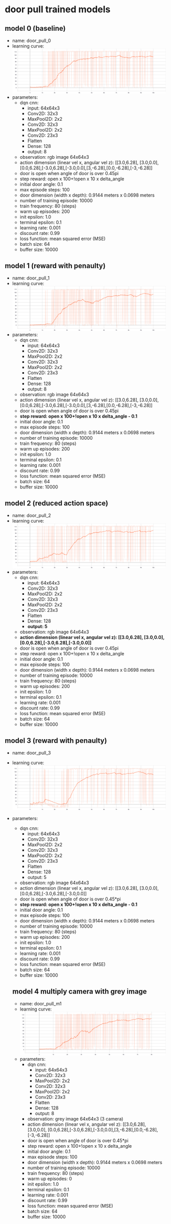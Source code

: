 # door pull trained models
## model 0 (baseline)
- name: door_pull_0
- learning curve:![learning curve](door_pull_0/door_pull_0.svg)
- parameters:
  - dqn cnn:
    - input: 64x64x3
    - Conv2D: 32x3
    - MaxPool2D: 2x2
    - Conv2D: 32x3
    - MaxPool2D: 2x2
    - Conv2D: 23x3
    - Flatten
    - Dense: 128
    - output: 8
  - observation: rgb image 64x64x3
  - action dimension (linear vel x, angular vel z): [[3.0,6.28], [3.0,0.0], [0.0,6.28],[-3.0,6.28],[-3.0,0.0],[3,-6.28],[0.0,-6.28],[-3,-6.28]]
  - door is open when angle of door is over 0.45pi
  - step reward: open x 100+!open x 10 x delta_angle
  - initial door angle: 0.1
  - max episode steps: 100
  - door dimension (width x depth): 0.9144 meters x 0.0698 meters
  - number of training episode: 10000
  - train frequency: 80 (steps)
  - warm up episodes: 200
  - init epsilon: 1.0
  - terminal epsilon: 0.1
  - learning rate: 0.001
  - discount rate: 0.99
  - loss function: mean squared error (MSE)
  - batch size: 64
  - buffer size: 10000  

## model 1 (reward with penaulty)
- name: door_pull_1
- learning curve:![learning curve](door_pull_1/door_pull_1.svg)
- parameters:
  - dqn cnn:
    - input: 64x64x3
    - Conv2D: 32x3
    - MaxPool2D: 2x2
    - Conv2D: 32x3
    - MaxPool2D: 2x2
    - Conv2D: 23x3
    - Flatten
    - Dense: 128
    - output: 8
  - observation: rgb image 64x64x3
  - action dimension (linear vel x, angular vel z): [[3.0,6.28], [3.0,0.0], [0.0,6.28],[-3.0,6.28],[-3.0,0.0],[3,-6.28],[0.0,-6.28],[-3,-6.28]]
  - door is open when angle of door is over 0.45pi
  - **step reward: open x 100+!open x 10 x delta_angle - 0.1**
  - initial door angle: 0.1
  - max episode steps: 100
  - door dimension (width x depth): 0.9144 meters x 0.0698 meters
  - number of training episode: 10000
  - train frequency: 80 (steps)
  - warm up episodes: 200
  - init epsilon: 1.0
  - terminal epsilon: 0.1
  - learning rate: 0.001
  - discount rate: 0.99
  - loss function: mean squared error (MSE)
  - batch size: 64
  - buffer size: 10000  

## model 2 (reduced action space)
- name: door_pull_2
- learning curve:![learning curve](door_pull_2/door_pull_2.svg)
- parameters:
  - dqn cnn:
    - input: 64x64x3
    - Conv2D: 32x3
    - MaxPool2D: 2x2
    - Conv2D: 32x3
    - MaxPool2D: 2x2
    - Conv2D: 23x3
    - Flatten
    - Dense: 128
    - **output: 5**
  - observation: rgb image 64x64x3
  - **action dimension (linear vel x, angular vel z): [[3.0,6.28], [3.0,0.0], [0.0,6.28],[-3.0,6.28],[-3.0,0.0]]**
  - door is open when angle of door is over 0.45pi
  - step reward: open x 100+!open x 10 x delta_angle
  - initial door angle: 0.1
  - max episode steps: 100
  - door dimension (width x depth): 0.9144 meters x 0.0698 meters
  - number of training episode: 10000
  - train frequency: 80 (steps)
  - warm up episodes: 200
  - init epsilon: 1.0
  - terminal epsilon: 0.1
  - learning rate: 0.001
  - discount rate: 0.99
  - loss function: mean squared error (MSE)
  - batch size: 64
  - buffer size: 10000   

## model 3 (reward with penaulty)
- name: door_pull_3
- learning curve:![learning curve](door_pull_3/door_pull_3.svg)
- parameters:
  - dqn cnn:
    - input: 64x64x3
    - Conv2D: 32x3
    - MaxPool2D: 2x2
    - Conv2D: 32x3
    - MaxPool2D: 2x2
    - Conv2D: 23x3
    - Flatten
    - Dense: 128
    - output: 5
  - observation: rgb image 64x64x3
  - action dimension (linear vel x, angular vel z): [[3.0,6.28], [3.0,0.0], [0.0,6.28],[-3.0,6.28],[-3.0,0.0]]
  - door is open when angle of door is over 0.45*pi
  - **step reward: open x 100+!open x 10 x delta_angle - 0.1**
  - initial door angle: 0.1
  - max episode steps: 100
  - door dimension (width x depth): 0.9144 meters x 0.0698 meters
  - number of training episode: 10000
  - train frequency: 80 (steps)
  - warm up episodes: 200
  - init epsilon: 1.0
  - terminal epsilon: 0.1
  - learning rate: 0.001
  - discount rate: 0.99
  - loss function: mean squared error (MSE)
  - batch size: 64
  - buffer size: 10000   

  ## model 4 multiply camera with grey image
  - name: door_pull_m1
  - learning curve:![learning curve](door_pull_m1/etr.svg)
  - parameters:
    - dqn cnn:
      - input: 64x64x3
      - Conv2D: 32x3
      - MaxPool2D: 2x2
      - Conv2D: 32x3
      - MaxPool2D: 2x2
      - Conv2D: 23x3
      - Flatten
      - Dense: 128
      - output: 8
    - observation: grey image 64x64x3 (3 camera)
    - action dimension (linear vel x, angular vel z): [[3.0,6.28], [3.0,0.0], [0.0,6.28],[-3.0,6.28],[-3.0,0.0],[3,-6.28],[0.0,-6.28],[-3,-6.28]]
    - door is open when angle of door is over 0.45*pi
    - step reward: open x 100+!open x 10 x delta_angle
    - initial door angle: 0.1
    - max episode steps: 100
    - door dimension (width x depth): 0.9144 meters x 0.0698 meters
    - number of training episode: 10000
    - train frequency: 80 (steps)
    - warm up episodes: 0
    - init epsilon: 1.0
    - terminal epsilon: 0.1
    - learning rate: 0.001
    - discount rate: 0.99
    - loss function: mean squared error (MSE)
    - batch size: 64
    - buffer size: 10000   
